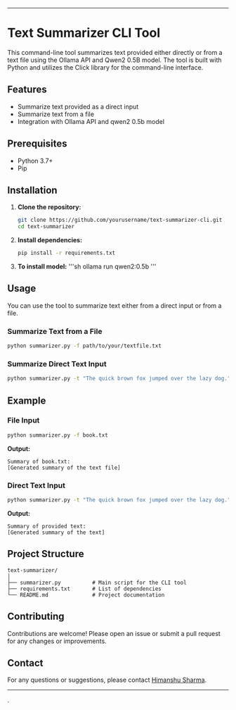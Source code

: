 
---

# Text Summarizer CLI Tool

This command-line tool summarizes text provided either directly or from a text file using the Ollama API and Qwen2 0.5B model. The tool is built with Python and utilizes the Click library for the command-line interface.

## Features

- Summarize text provided as a direct input
- Summarize text from a file
- Integration with Ollama API and qwen2 0.5b model

## Prerequisites

- Python 3.7+
- Pip

## Installation

1. **Clone the repository:**

   ```sh
   git clone https://github.com/yourusername/text-summarizer-cli.git
   cd text-summarizer
   ```

2. **Install dependencies:**

   ```sh
   pip install -r requirements.txt
   ```
3. **To install model:**
    '''sh
    ollama run qwen2:0.5b
    '''

## Usage

You can use the tool to summarize text either from a direct input or from a file.

### Summarize Text from a File

```sh
python summarizer.py -f path/to/your/textfile.txt
```

### Summarize Direct Text Input

```sh
python summarizer.py -t "The quick brown fox jumped over the lazy dog."
```

## Example

### File Input

```sh
python summarizer.py -f book.txt
```

**Output:**

```
Summary of book.txt:
[Generated summary of the text file]
```

### Direct Text Input

```sh
python summarizer.py -t "The quick brown fox jumped over the lazy dog."
```

**Output:**

```
Summary of provided text:
[Generated summary of the text]
```

## Project Structure

```
text-summarizer/
│
├── summarizer.py          # Main script for the CLI tool
├── requirements.txt       # List of dependencies
└── README.md              # Project documentation
```

## Contributing

Contributions are welcome! Please open an issue or submit a pull request for any changes or improvements.


## Contact

For any questions or suggestions, please contact [Himanshu Sharma](mailto:himan9506492198@gmail.com).

---
.
